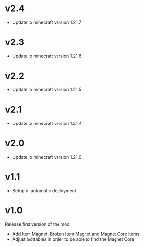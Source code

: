 # v2.4
* Update to minecraft version 1.21.7

# v2.3
* Update to minecraft version 1.21.6

# v2.2
* Update to minecraft version 1.21.5

# v2.1
* Update to minecraft version 1.21.4

# v2.0
* Update to minecraft version 1.21.0

# v1.1
* Setup of automatic deployment

# v1.0
Release first version of the mod

* Add Item Magnet, Broken Item Magnet and Magnet Core items
* Adjust loottables in order to be able to find the Magnet Core
